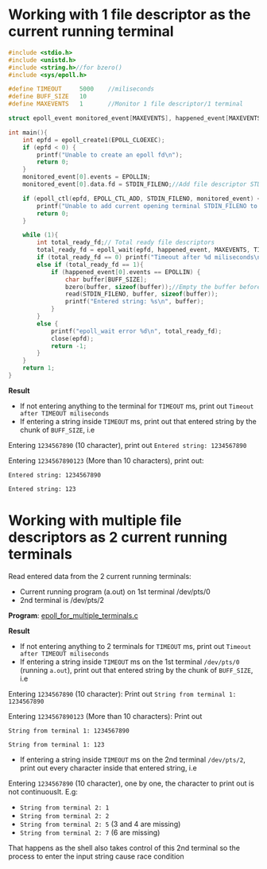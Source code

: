 # Working with 1 file descriptor as the current running terminal

```c
#include <stdio.h>
#include <unistd.h>
#include <string.h>//for bzero()
#include <sys/epoll.h>

#define TIMEOUT     5000    //miliseconds
#define BUFF_SIZE   10
#define MAXEVENTS   1       //Monitor 1 file descriptor/1 terminal

struct epoll_event monitored_event[MAXEVENTS], happened_event[MAXEVENTS];

int main(){
    int epfd = epoll_create1(EPOLL_CLOEXEC);
    if (epfd < 0) {
        printf("Unable to create an epoll fd\n");
        return 0;
    } 
	monitored_event[0].events = EPOLLIN;
	monitored_event[0].data.fd = STDIN_FILENO;//Add file descriptor STDIN_FILENO to monitor

	if (epoll_ctl(epfd, EPOLL_CTL_ADD, STDIN_FILENO, monitored_event) < 0){
		printf("Unable to add current opening terminal STDIN_FILENO to be monitored by epoll\n");
		return 0;
	}

	while (1){
		int total_ready_fd;// Total ready file descriptors
		total_ready_fd = epoll_wait(epfd, happened_event, MAXEVENTS, TIMEOUT);
		if (total_ready_fd == 0) printf("Timeout after %d miliseconds\n", TIMEOUT);
		else if (total_ready_fd == 1){
			if (happened_event[0].events == EPOLLIN) {
				char buffer[BUFF_SIZE];
				bzero(buffer, sizeof(buffer));//Empty the buffer before entering value
				read(STDIN_FILENO, buffer, sizeof(buffer));
				printf("Entered string: %s\n", buffer);
			}
		}
		else {
			printf("epoll_wait error %d\n", total_ready_fd);        
			close(epfd);
			return -1;
		}
	}
    return 1;
}
```

**Result**

* If not entering anything to the terminal for ``TIMEOUT`` ms, print out ``Timeout after TIMEOUT miliseconds``
* If entering a string inside ``TIMEOUT`` ms, print out that entered string by the chunk of ``BUFF_SIZE``, i.e

Entering ``1234567890`` (10 character), print out ``Entered string: 1234567890``

Entering ``1234567890123`` (More than 10 characters), print out: 

``Entered string: 1234567890``

``Entered string: 123``

# Working with multiple file descriptors as 2 current running terminals

Read entered data from the 2 current running terminals:

* Current running program (a.out) on 1st terminal /dev/pts/0
* 2nd terminal is /dev/pts/2

**Program**: [epoll_for_multiple_terminals.c](src/epoll_for_multiple_terminals.c)

**Result**

* If not entering anything to 2 terminals for ``TIMEOUT`` ms, print out ``Timeout after TIMEOUT miliseconds``
* If entering a string inside ``TIMEOUT`` ms on the 1st terminal ``/dev/pts/0`` (running ``a.out``), print out that entered string by the chunk of ``BUFF_SIZE``, i.e

Entering ``1234567890`` (10 character): Print out ``String from terminal 1: 1234567890``

Entering ``1234567890123`` (More than 10 characters): Print out 

``String from terminal 1: 1234567890``

``String from terminal 1: 123``

* If entering a string inside ``TIMEOUT`` ms on the 2nd terminal ``/dev/pts/2``, print out every character inside that entered string, i.e

Entering ``1234567890`` (10 character), one by one, the character to print out is not continuouslt. E.g:

* ``String from terminal 2: 1``
* ``String from terminal 2: 2``
* ``String from terminal 2: 5`` (3 and 4 are missing)
* ``String from terminal 2: 7`` (6 are missing)
 
That happens as the shell also takes control of this 2nd terminal so the process to enter the input string cause race condition
